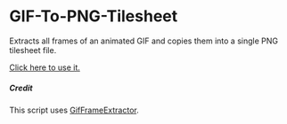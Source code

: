 GIF-To-PNG-Tilesheet
====================

Extracts all frames of an animated GIF and copies them into a single PNG tilesheet file.

[Click here to use it.](http://commins.ca/tools/GIF-To-PNG-Tilesheet/)

##### Credit #####

This script uses [GifFrameExtractor](https://github.com/Sybio/GifFrameExtractor).

